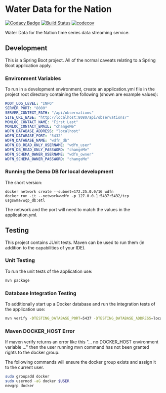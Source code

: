 # Water Data for the Nation
[![Codacy Badge](https://api.codacy.com/project/badge/Grade/1b57ae37d61a48078ee9b7b64204b463)](https://www.codacy.com/manual/usgs_wma_dev/time-series-services?utm_source=github.com&amp;utm_medium=referral&amp;utm_content=usgs/time-series-services&amp;utm_campaign=Badge_Grade)
[![Build Status](https://travis-ci.com/usgs/time-series-services.svg?branch=master)](https://travis-ci.com/usgs/time-series-services)
[![codecov](https://codecov.io/gh/usgs/time-series-services/branch/master/graph/badge.svg)](https://codecov.io/gh/usgs/time-series-services)

Water Data for the Nation time series data streaming service.

## Development
This is a Spring Boot project. All of the normal caveats relating to a Spring Boot application apply.

### Environment Variables
To run in a development environment, create an application.yml file in the project root directory containing the following (shown are example values):

```.yml
ROOT_LOG_LEVEL: "INFO"
SERVER_PORT: "8080"
SERVER_CONTEXT_PATH: "/api/observations"
SITE_URL_BASE: "http://localhost:8080/api/observations/"
MONLOC_CONTACT_NAME: "First Last"
MONLOC_CONTACT_EMAIL: "changeMe"
WDFN_DATABASE_ADDRESS: "localhost"
WDFN_DATABASE_PORT: "5432"
WDFN_DATABASE_NAME: "wdfn_db"
WDFN_DB_READ_ONLY_USERNAME: "wdfn_user"
WDFN_DB_READ_ONLY_PASSWORD: "changeMe"
WDFN_SCHEMA_OWNER_USERNAME: "wdfn_owner"
WDFN_SCHEMA_OWNER_PASSWORD: "changeMe"
```

### Running the Demo DB for local development
The short version:
```shell
docker network create --subnet=172.25.0.0/16 wdfn
docker run -it --network=wdfn -p 127.0.0.1:5437:5432/tcp usgswma/wqp_db:etl
```
The network and the port will need to match the values in the application.yml.

## Testing
This project contains JUnit tests. Maven can be used to run them (in addition to the capabilities of your IDE).

### Unit Testing
To run the unit tests of the application use:

```.sh
mvn package
```

### Database Integration Testing
To additionally start up a Docker database and run the integration tests of the application use:

```.sh
mvn verify -DTESTING_DATABASE_PORT=5437 -DTESTING_DATABASE_ADDRESS=localhost -DTESTING_DATABASE_NETWORK=wdfn
```

### Maven DOCKER_HOST Error

If maven verify returns an error like this "... no DOCKER_HOST environment variable ..."
then the user running mvn command has not been granted rights to the docker group.

The following commands will ensure the docker group exists and assign it to the current user.

```.sh
sudo groupadd docker
sudo usermod -aG docker $USER
newgrp docker
```
